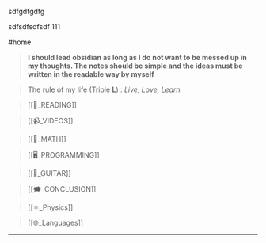 sdfgdfgdfg

sdfsdfsdfsdf
111


#home
>  **I should lead obsidian as long as I do not want to be messed up in my thoughts. The notes should be simple and the ideas must be written in the readable way by myself**

>  The rule of my life (Triple **L**) : *Live, Love, Learn*


> [[📖_READING]]

> [[📹_VIDEOS]]

> [[📐_MATH]]

> [[🖥️_PROGRAMMING]] 

> [[🎸_GUITAR]]

> [[🗯️_CONCLUSION]]

> [[⚛️_Physics]]

> [[🌐_Languages]]

---




